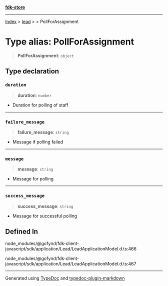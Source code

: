 [**fdk-store**](../../../README.md)
***

[Index](../../../API.md) > [lead](../../README.md) > [<internal>](../README.md) > PollForAssignment

# Type alias: PollForAssignment

> **PollForAssignment**: `object`

## Type declaration

### `duration`

> **duration**: `number`

- Duration for polling of staff

***

### `failure_message`

> **failure\_message**: `string`

- Message if polling failed

***

### `message`

> **message**: `string`

- Message for polling

***

### `success_message`

> **success\_message**: `string`

- Message for successful polling

## Defined In

node\_modules/@gofynd/fdk-client-javascript/sdk/application/Lead/LeadApplicationModel.d.ts:466

node\_modules/@gofynd/fdk-client-javascript/sdk/application/Lead/LeadApplicationModel.d.ts:467

***
Generated using [TypeDoc](https://typedoc.org/) and [typedoc-plugin-markdown](https://www.npmjs.com/package/typedoc-plugin-markdown)
